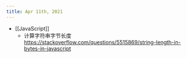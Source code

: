```yaml
---
title: Apr 11th, 2021
---
```


- [[JavaScript]]
	- 计算字符串字节长度
	  https://stackoverflow.com/questions/5515869/string-length-in-bytes-in-javascript